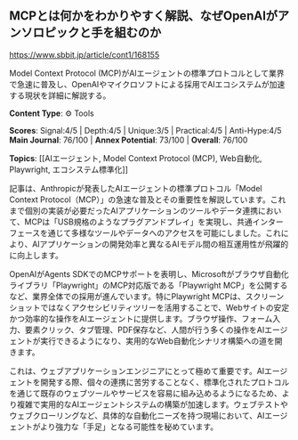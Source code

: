 ## MCPとは何かをわかりやすく解説、なぜOpenAIがアンソロピックと手を組むのか

https://www.sbbit.jp/article/cont1/168155

Model Context Protocol (MCP)がAIエージェントの標準プロトコルとして業界で急速に普及し、OpenAIやマイクロソフトによる採用でAIエコシステムが加速する現状を詳細に解説する。

**Content Type**: ⚙️ Tools

**Scores**: Signal:4/5 | Depth:4/5 | Unique:3/5 | Practical:4/5 | Anti-Hype:4/5
**Main Journal**: 76/100 | **Annex Potential**: 73/100 | **Overall**: 76/100

**Topics**: [[AIエージェント, Model Context Protocol (MCP), Web自動化, Playwright, エコシステム標準化]]

記事は、Anthropicが発表したAIエージェントの標準プロトコル「Model Context Protocol（MCP）」の急速な普及とその重要性を解説しています。これまで個別の実装が必要だったAIアプリケーションのツールやデータ連携において、MCPは「USB規格のようなプラグアンドプレイ」を実現し、共通インターフェースを通じて多様なツールやデータへのアクセスを可能にしました。これにより、AIアプリケーションの開発効率と異なるAIモデル間の相互運用性が飛躍的に向上します。

OpenAIがAgents SDKでのMCPサポートを表明し、Microsoftがブラウザ自動化ライブラリ「Playwright」のMCP対応版である「Playwright MCP」を公開するなど、業界全体での採用が進んでいます。特にPlaywright MCPは、スクリーンショットではなくアクセシビリティツリーを活用することで、Webサイトの安定かつ効率的な操作をAIエージェントに提供します。ブラウザ操作、フォーム入力、要素クリック、タブ管理、PDF保存など、人間が行う多くの操作をAIエージェントが実行できるようになり、実用的なWeb自動化シナリオ構築への道を開きます。

これは、ウェブアプリケーションエンジニアにとって極めて重要です。AIエージェントを開発する際、個々の連携に苦労することなく、標準化されたプロトコルを通じて既存のウェブツールやサービスを容易に組み込めるようになるため、より複雑で実用的なAIエージェントシステムの構築が加速します。ウェブテストやウェブクローリングなど、具体的な自動化ニーズを持つ現場において、AIエージェントがより強力な「手足」となる可能性を秘めています。